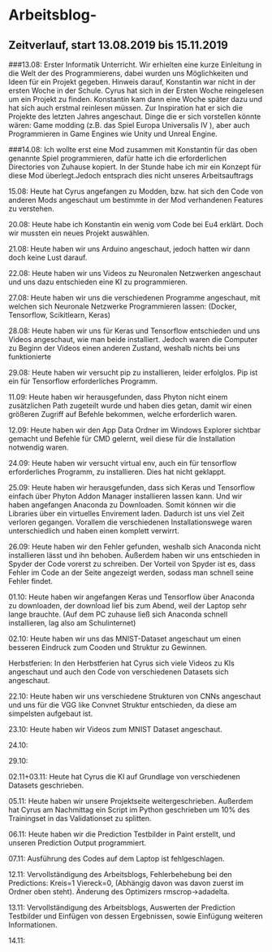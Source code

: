 # Arbeitsblog-

## Zeitverlauf, start 13.08.2019 bis 15.11.2019

###13.08: Erster Informatik Unterricht. Wir erhielten eine kurze Einleitung in die Welt der des Programmierens, dabei wurden uns Möglichkeiten und Ideen für ein Projekt gegeben. Hinweis darauf, Konstantin war nicht in der ersten Woche in der Schule. Cyrus hat sich in der Ersten Woche reingelesen um ein Projekt zu finden. Konstantin kam dann eine Woche später dazu und hat sich auch erstmal reinlesen müssen. Zur Inspiration hat er sich die Projekte des letzten Jahres angeschaut. Dinge die er sich vorstellen könnte wären: Game modding (z.B. das Spiel Europa Universalis IV ), aber auch Programmieren in Game Engines wie Unity und Unreal Engine. 

###14.08: Ich wollte erst eine Mod zusammen mit Konstantin für das oben genannte Spiel programmieren, dafür hatte ich die erforderlichen Directories von Zuhause kopiert. In der Stunde habe ich mir ein Konzept für diese Mod überlegt.Jedoch entsprach dies nicht unseres Arbeitsauftrags

15.08: Heute hat Cyrus angefangen zu Modden, bzw. hat sich den Code von anderen Mods angeschaut um bestimmte in der Mod verhandenen Features zu verstehen.

20.08: Heute habe ich Konstantin ein wenig vom Code bei Eu4 erklärt. Doch wir mussten ein neues Projekt auswählen.

21.08: Heute haben wir uns Arduino angeschaut, jedoch hatten wir dann doch keine Lust darauf.

22.08: Heute haben wir uns Videos zu Neuronalen Netzwerken angeschaut und uns dazu entschieden eine KI zu programmieren. 

27.08: Heute haben wir uns die verschiedenen Programme angeschaut, mit welchen sich Neuronale Netzwerke Programmieren lassen: (Docker, Tensorflow, Scikitlearn, Keras)

28.08: Heute haben wir uns für Keras und Tensorflow entschieden und uns Videos angeschaut, wie man beide installiert. Jedoch waren die Computer zu Beginn der Videos einen anderen Zustand, weshalb nichts bei uns funktionierte

29.08: Heute haben wir versucht pip zu installieren, leider erfolglos. Pip ist ein für Tensorflow erforderliches Programm.

11.09: Heute haben wir herausgefunden, dass Phyton nicht einem zusätzlichen Path zugeteilt wurde und haben dies getan, damit wir einen größeren Zugriff auf Befehle bekommen, welche erforderlich waren.

12.09: Heute haben wir den App Data Ordner im Windows Explorer sichtbar gemacht und Befehle für CMD gelernt, weil diese für die Installation notwendig waren.

24.09: Heute haben wir versucht virtual env, auch ein für tensorflow erforderliches Programm, zu installieren. Dies hat nicht geklappt.

25.09: Heute haben wir herausgefunden, dass sich Keras und Tensorflow einfach über Phyton Addon Manager installieren lassen kann. Und wir haben angefangen Anaconda zu Downloaden. Somit können wir die Libraries über ein virtuelles Envirement laden. Dadurch ist uns viel Zeit verloren gegangen. Vorallem die verschiedenen Installationswege waren unterschiedlich und haben einen komplett verwirrt.

26.09: Heute haben wir den Fehler gefunden, weshalb sich Anaconda nicht installieren lässt und ihn behoben. Außerdem haben wir uns entschieden in Spyder der Code vorerst zu schreiben. Der Vorteil von Spyder ist es, dass Fehler im Code an der Seite angezeigt werden, sodass man schnell seine Fehler findet. 

01.10: Heute haben wir angefangen Keras und Tensorflow über Anaconda zu downloaden, der download lief bis zum Abend, weil der Laptop sehr lange brauchte. (Auf dem PC zuhause ließ sich Anaconda schnell installieren, lag also am Schulinternet)

02.10: Heute haben wir uns das MNIST-Dataset angeschaut um einen besseren Eindruck zum Cooden und Struktur zu Gewinnen.

Herbstferien: In den Herbstferien hat Cyrus sich viele Videos zu KIs angeschaut und auch den Code von verschiedenen Datasets sich angeschaut.

22.10: Heute haben wir uns verschiedene Strukturen von CNNs angeschaut und uns für die VGG like Convnet Struktur entschieden, da diese am simpelsten aufgebaut ist.

23.10: Heute haben wir Videos zum MNIST Dataset angeschaut. 

24.10: 

29.10:

02.11+03.11: Heute hat Cyrus die KI auf Grundlage von verschiedenen Datasets geschrieben.

05.11: Heute haben wir unsere Projektseite weitergeschrieben. Außerdem hat Cyrus am Nachmittag ein Script im Python geschrieben um 10% des Trainingset in das Validationset zu splitten. 

06.11: Heute haben wir die Prediction Testbilder in Paint erstellt, und unseren Prediction Output programmiert.  

07.11: Ausführung des Codes auf dem Laptop ist fehlgeschlagen. 

12.11: Vervollständigung des Arbeitsblogs, Fehlerbehebung bei den Predictions: Kreis=1 Viereck=0, (Abhängig davon was davon zuerst im Ordner oben steht). Änderung des Optimizers rmscrop->adadelta.

13.11: Vervollständigung des Arbeitsblogs, Auswerten der Prediction Testbilder und Einfügen von dessen Ergebnissen, sowie Einfügung weiteren Informationen. 


14.11:
